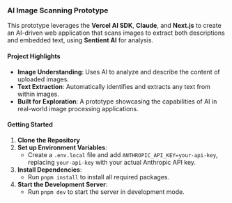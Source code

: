 
### AI Image Scanning Prototype

This prototype leverages the **Vercel AI SDK**, **Claude**, and **Next.js** to create an AI-driven web application that scans images to extract both descriptions and embedded text, using **Sentient AI** for analysis.

#### Project Highlights
- **Image Understanding**: Uses AI to analyze and describe the content of uploaded images.
- **Text Extraction**: Automatically identifies and extracts any text from within images.
- **Built for Exploration**: A prototype showcasing the capabilities of AI in real-world image processing applications.

#### Getting Started
1. **Clone the Repository**
2. **Set up Environment Variables**:
   - Create a `.env.local` file and add `ANTHROPIC_API_KEY=your-api-key`, replacing `your-api-key` with your actual Anthropic API key.
3. **Install Dependencies**:
   - Run `pnpm install` to install all required packages.
4. **Start the Development Server**:
   - Run `pnpm dev` to start the server in development mode.
